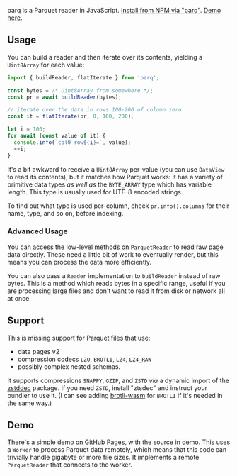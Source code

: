 
parq is a Parquet reader in JavaScript.
[Install from NPM via "parq"](https://www.npmjs.com/package/parq).
[Demo here](https://samthor.github.io/parq/).

## Usage

You can build a reader and then iterate over its contents, yielding a `Uint8Array` for each value:

```js
import { buildReader, flatIterate } from 'parq';

const bytes = /* Uint8Array from somewhere */;
const pr = await buildReader(bytes);

// iterate over the data in rows 100-200 of column zero
const it = flatIterate(pr, 0, 100, 200);

let i = 100;
for await (const value of it) {
  console.info(`col0 row${i}=`, value);
  ++i;
}
```

It's a bit awkward to receive a `Uint8Array` per-value (you can use `DataView` to read its contents), but it matches how Parquet works: it has a variety of primitive data types _as well as_ the `BYTE_ARRAY` type which has variable length.
This type is usually used for UTF-8 encoded strings.

To find out what type is used per-column, check `pr.info().columns` for their name, type, and so on, before indexing.

### Advanced Usage

You can access the low-level methods on `ParquetReader` to read raw page data directly.
These need a little bit of work to eventually render, but this means you can process the data more efficiently.

You can also pass a `Reader` implementation to `buildReader` instead of raw bytes.
This is a method which reads bytes in a specific range, useful if you are processing large files and don't want to read it from disk or network all at once.

## Support

This is missing support for Parquet files that use:

- data pages v2
- compression codecs `LZO`, `BROTLI`, `LZ4`, `LZ4_RAW`
- possibly complex nested schemas.

It supports compressions `SNAPPY`, `GZIP`, and `ZSTD` _via_ a dynamic import of the [zstddec](https://www.npmjs.com/package/zstddec) package.
If you need `ZSTD`, install "ztsdec" and instruct your bundler to use it.
(I can see adding [brotli-wasm](https://www.npmjs.com/package/brotli-wasm) for `BROTLI` if it's needed in the same way.)

## Demo

There's a simple demo [on GitHub Pages](https://samthor.github.io/parq/), with the source in [demo](./demo).
This uses a `Worker` to process Parquet data remotely, which means that this code can trivially handle gigabyte or more file sizes.
It implements a remote `ParquetReader` that connects to the worker.
